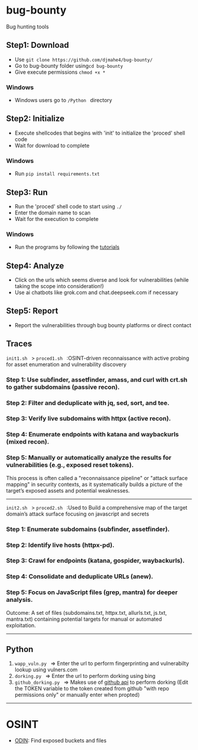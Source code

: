 # bug-bounty
Bug hunting tools
## Step1: Download
- Use ```git clone https://github.com/djmahe4/bug-bounty/ ```
- Go to bug-bounty folder using```cd bug-bounty ```
- Give execute permissions ```chmod +x * ```
### Windows
- Windows users go to ```/Python ``` directory
## Step2: Initialize
- Execute shellcodes that begins with 'init' to initialize the 'proced' shell code
- Wait for download to complete
### Windows
- Run ```pip install requirements.txt ```
## Step3: Run
- Run the 'proced' shell code to start using ```./ ```
- Enter the domain name to scan
- Wait for the execution to complete
### Windows 
- Run the programs by following the [tutorials](#Python)
## Step4: Analyze
- Click on the urls which seems diverse and look for vulnerabilities (while taking the scope into consideration!)
- Use ai chatbots like grok.com and chat.deepseek.com if necessary
## Step5: Report
- Report the vulnerabilities through bug bounty platforms or direct contact

## Traces
```init1.sh ``` > ```proced1.sh ``` 
:OSINT-driven reconnaissance with active probing for asset enumeration and vulnerability discovery
### Step 1: Use subfinder, assetfinder, amass, and curl with crt.sh to gather subdomains (passive recon).
### Step 2: Filter and deduplicate with jq, sed, sort, and tee.
### Step 3: Verify live subdomains with httpx (active recon).
### Step 4: Enumerate endpoints with katana and waybackurls (mixed recon).
### Step 5: Manually or automatically analyze the results for vulnerabilities (e.g., exposed reset tokens).
This process is often called a "reconnaissance pipeline" or "attack surface mapping" in security contexts, as it systematically builds a picture of the target’s exposed assets and potential weaknesses.
***
```init2.sh ``` > ```proced2.sh ```
:Used to Build a comprehensive map of the target domain’s attack surface focusing on javascript and secrets 

### Step 1: Enumerate subdomains (subfinder, assetfinder).
### Step 2: Identify live hosts (httpx-pd).
### Step 3: Crawl for endpoints (katana, gospider, waybackurls).
### Step 4: Consolidate and deduplicate URLs (anew).
### Step 5: Focus on JavaScript files (grep, mantra) for deeper analysis.
Outcome: A set of files (subdomains.txt, httpx.txt, allurls.txt, js.txt, mantra.txt) containing potential targets for manual or automated exploitation.
***
## Python
1. ```wapp_vuln.py ``` => Enter the url to perform fingerprinting and vulnerabilty lookup using vulners.com
2. ```dorking.py ``` => Enter the url to perform dorking using bing
3. ```github_dorking.py ``` => Makes use of [github api](https://github.com/settings/tokens) to perform dorking (Edit the TOKEN variable to the token created from github "with repo permissions only" or manually enter when propted)
---
# OSINT
- [ODIN](https://odin.io/): Find exposed buckets and files
